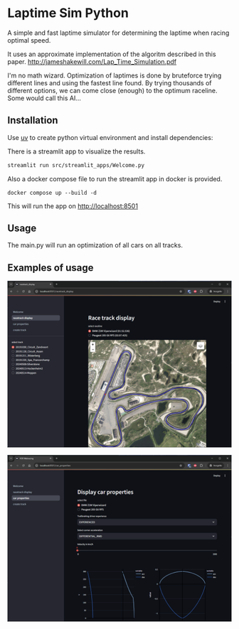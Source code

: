# Laptime Sim Python

A simple and fast laptime simulator for determining the laptime when racing optimal speed.

It uses an approximate implementation of the algoritm described in this paper.
http://jameshakewill.com/Lap_Time_Simulation.pdf

I'm no math wizard. Optimization of laptimes is done by bruteforce trying different lines and using the fastest line found. By trying thousands of different options, we can come close (enough) to the optimum raceline. Some would call this AI...


## Installation
Use [uv](https://docs.astral.sh/uv/getting-started/installation/) to create python virtual environment and install dependencies:

There is a streamlit app to visualize the results.
```bash
streamlit run src/streamlit_apps/Welcome.py
```

Also a docker compose file to run the streamlit app in docker is provided.
```
docker compose up --build -d
```
This will run the app on [http://localhost:8501](http://localhost:8501)

## Usage
The main.py will run an optimization of all cars on all tracks.

## Examples of usage

![streamlit_trackview](/resources/images/streamlit_trackview.png)

![streamlit_car_properties](/resources/images/streamlit_car_properties.png)

